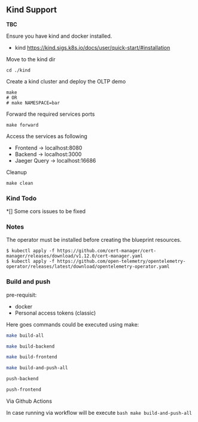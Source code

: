 ## Kind Support

**TBC**

Ensure you have kind and docker installed.

* kind https://kind.sigs.k8s.io/docs/user/quick-start/#installation
  
Move to the kind dir
```shell
cd ./kind
```

Create a kind cluster and deploy the OLTP demo
```shell
make
# OR
# make NAMESPACE=bar
```

Forward the required services ports
```shell
make forward
```

Access the services as following 
* Frontend -> localhost:8080
* Backend -> localhost:3000
* Jaeger Query -> localhost:16686

Cleanup

```shell
make clean
```


### Kind Todo

*[] Some cors issues to be fixed 



### Notes

The operator must be installed before creating the blueprint resources.

```shell
$ kubectl apply -f https://github.com/cert-manager/cert-manager/releases/download/v1.12.0/cert-manager.yaml
$ kubectl apply -f https://github.com/open-telemetry/opentelemetry-operator/releases/latest/download/opentelemetry-operator.yaml
```

### Build and push

pre-requisit:
- docker
- Personal access tokens (classic)

Here goes commands could be executed using make:

```bash
make build-all
```

```bash
make build-backend
```

```bash
make build-frontend
```

```bash
make build-and-push-all
```

```bash
push-backend
```

```bash
push-frontend
```

Via Github Actions

In case running via workflow will be execute ```bash make build-and-push-all```